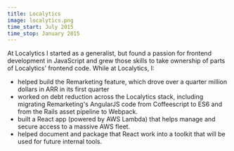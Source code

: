 ```yaml
---
title: Localytics
image: localytics.png
time_start: July 2015
time_stop: January 2015
---
```


At Localytics I started as a generalist, but found a passion for frontend development in JavaScript and grew those skills to take ownership of parts of Localytics' frontend code. While at Localytics, I:

- helped build the Remarketing feature, which drove over a quarter million dollars in ARR in its first quarter
- worked on debt reduction across the Localytics stack, including migrating Remarketing's AngularJS code from Coffeescript to ES6 and from the Rails asset pipeline to Webpack.
- built a React app (powered by AWS Lambda) that helps manage and secure access to a massive AWS fleet.
- helped document and package that React work into a toolkit that will be used for future internal tools.
